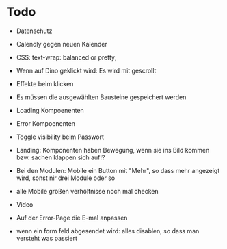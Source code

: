 # Todo
* Datenschutz
* Calendly gegen neuen Kalender



* CSS: text-wrap: balanced or pretty;
* Wenn auf Dino geklickt wird: Es wird mit gescrollt
* Effekte beim klicken
* Es müssen die ausgewählten Bausteine gespeichert werden
* Loading Kompoenenten
* Error Kompoenenten
* Toggle visibility beim Passwort
* Landing: Komponenten haben Bewegung, wenn sie ins Bild kommen bzw. sachen klappen sich auf!?
* Bei den Modulen: Mobile ein Button mit "Mehr", so dass mehr angezeigt wird, sonst nir drei Module oder so
* alle Mobile größen verhöltnisse noch mal checken
* Video
* Auf der Error-Page die E-mal anpassen
* wenn ein form feld abgesendet wird: alles disablen, so dass man versteht was passiert